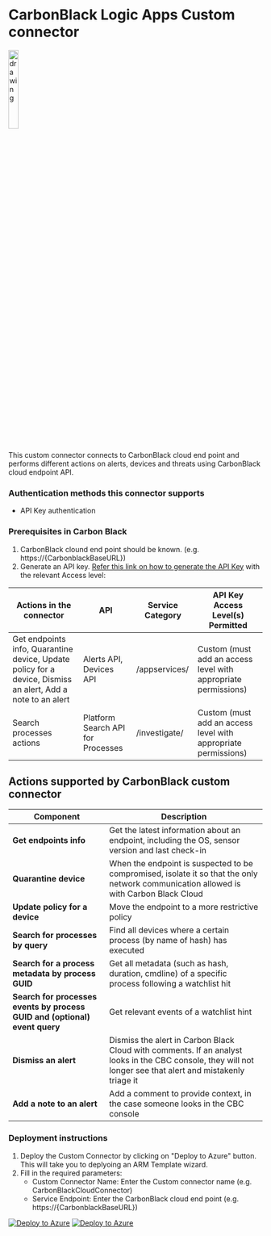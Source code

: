 # CarbonBlack Logic Apps Custom connector

<img src="./CarbonBlack.PNG" alt="drawing" width="20%"/><br>

This custom connector connects to CarbonBlack cloud end point and performs different actions on alerts, devices and threats using CarbonBlack cloud endpoint API.

### Authentication methods this connector supports

*  API Key authentication

### Prerequisites in Carbon Black
1. CarbonBlack clound end point should be known. (e.g.  https://{CarbonblackBaseURL})
2. Generate an API key. [Refer this link on how to generate the API Key](https://developer.carbonblack.com/reference/carbon-black-cloud/authentication/#creating-an-api-key) with the relevant Access level:

| **Actions in the connector** | **API** | **Service Category** | **API Key Access Level(s) Permitted** |
| --------- | -------------- | ----------------- | ------------------------------------ |
| Get endpoints info, Quarantine device, Update policy for a device, Dismiss an alert, Add a note to an alert | Alerts API, Devices API | /appservices/ | Custom (must add an access level with appropriate permissions) |
| Search processes actions | Platform Search API for Processes | /investigate/ | Custom (must add an access level with appropriate permissions) |



## Actions supported by CarbonBlack custom connector

| **Component** | **Description** |
| --------- | -------------- |
| **Get endpoints info** | Get the latest information about an endpoint, including the OS, sensor version and last check-in |
| **Quarantine device** | When the endpoint is suspected to be compromised, isolate it so that the only network communication allowed is with Carbon Black Cloud |
| **Update policy for a device** | Move the endpoint to a more restrictive policy |
| **Search for processes by query** | Find all devices where a certain process (by name of hash) has executed |
| **Search for a process metadata by process GUID** | Get all metadata (such as hash, duration, cmdline) of a specific process following a watchlist hit |
| **Search for processes events by process GUID and (optional) event query** | Get relevant events of a watchlist hint |
| **Dismiss an alert** |Dismiss the alert in Carbon Black Cloud with comments. If an analyst looks in the CBC console, they will not longer see that alert and mistakenly triage it|
| **Add a note to an alert** | Add a comment to provide context, in the case someone looks in the CBC console |
### Deployment instructions
1. Deploy the Custom Connector by clicking on "Deploy to Azure" button. This will take you to deplyoing an ARM Template wizard.
2. Fill in the required parameters:
    * Custom Connector Name: Enter the Custom connector name (e.g. CarbonBlackCloudConnector)
    * Service Endpoint: Enter the CarbonBlack cloud end point (e.g. https://{CarbonblackBaseURL})

[![Deploy to Azure](https://aka.ms/deploytoazurebutton)](https://portal.azure.com/#create/Microsoft.Template/uri/https%3A%2F%2Fraw.githubusercontent.com%2FAzure%2FAzure-Sentinel%2Fmaster%2FPlaybooks%2FCarbonBlack%2FCarbonBlackConnector%2Fazuredeploy.json) [![Deploy to Azure](https://aka.ms/deploytoazuregovbutton)](https://portal.azure.us/#create/Microsoft.Template/uri/https%3A%2F%2Fraw.githubusercontent.com%2FAzure%2FAzure-Sentinel%2Fmaster%2FPlaybooks%2FCarbonBlack%2FCarbonBlackConnector%2Fazuredeploy.json)

